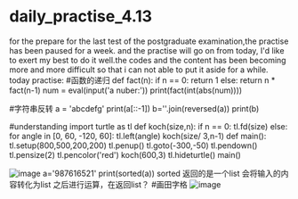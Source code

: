 # daily_practise_4.13
 for the prepare for the last test of the postgraduate examination,the practise has been paused for a week.
 and  the practise will go on from today, I'd like to exert my best to do it well.the codes and the content has been becoming more and more difficult so that i
 can not able to put it aside for a while.
 today practise:
 #函数的递归
def fact(n):
    if n == 0:
        return 1
    else:
        return n * fact(n-1)
num = eval(input('a nuber:'))
print(fact(int(abs(num))))

#字符串反转
a = 'abcdefg'
print(a[::-1])
b=''.join(reversed(a))
print(b)

#understanding
import turtle as tl
def koch(size,n):
    if n == 0:
        tl.fd(size)
    else:
        for angle in [0, 60, -120, 60]:
            tl.left(angle)
            koch(size/ 3,n-1)
def main():
    tl.setup(800,500,200,200)
    tl.penup()
    tl.goto(-300,-50)
    tl.pendown()
    tl.pensize(2)
    tl.pencolor('red')
    koch(600,3)
    tl.hideturtle()
main()

![image](https://user-images.githubusercontent.com/102724466/163147495-1636d881-9a55-4fb9-8318-04f983cee278.png)
  a='987616521'
print(sorted(a)) sorted 返回的是一个list 会将输入的内容转化为list 之后进行运算，在返回list？
#画田字格
![image](https://user-images.githubusercontent.com/102724466/163164391-fb51a4d1-f5fc-4bcb-86da-9f8f3e82d692.png)
